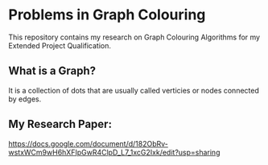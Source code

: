 # Problems in Graph Colouring
This repository contains my research on Graph Colouring Algorithms for my Extended Project Qualification.

## What is a Graph?
It is a collection of dots that are usually called verticies or nodes connected by edges.

## My Research Paper:   
https://docs.google.com/document/d/182ObRv-wstxWCm9wH6hXFIpGwR4ClpD_L7_1xcG2Ixk/edit?usp=sharing
